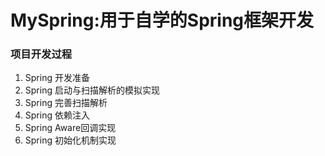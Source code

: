 # MySpring:用于自学的Spring框架开发
### 项目开发过程
1. Spring 开发准备
2. Spring 启动与扫描解析的模拟实现
3. Spring 完善扫描解析
4. Spring 依赖注入
5. Spring Aware回调实现
6. Spring 初始化机制实现